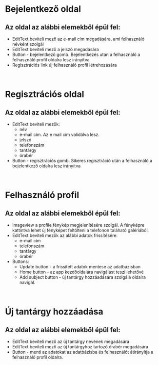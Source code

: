 # Bejelentkező oldal
## Az oldal az alábbi elemekből épül fel:
- EditText beviteli mező az e-mail cím megadására, ami felhasználó névként szolgál
- EditText beviteli mező a jelszó megadására
- Button - bejelentkező gomb. Bejelentkezés után a felhasználó a felhasználó profil oldalra lesz irányítva
- Regisztrációs link új felhasználó profil létrehozására
  
&nbsp;&nbsp;
# Regisztrációs oldal
## Az oldal az alábbi elemekből épül fel:
- EditText beviteli mezők: 
  * név
  * e-mail cím. Az e mail cím validálva lesz.
  * jelszó
  * telefonszám
  * tantárgy
  * órabér
- Button - regisztrációs gomb. Sikeres regisztráció után a felhasználó a bejelentkező oldalra lesz irányítva

&nbsp;&nbsp;
# Felhasználó profil
## Az oldal az alábbi elemekből épül fel:
- Imageview a profile fénykép megjelenítésére szolgál. A fényképre kattintva lehet új fényképet feltölteni a telefonon taláható galériából.
- EditText beviteli mezők az alábbi adatok frissítésére:
  * e-mail cím
  * telefonszám
  * tantárgy
  * órabér
- Buttons:
  * Update button - a frissített adatok mentese az adatbázisban
  * Home button - az app kezdőoldalára navigálást teszi lehetővé
  * Add subject button - új tantárgy hozzáadására szolgálá oldalra navigál.

&nbsp;&nbsp;
# Új tantárgy hozzáadása
## Az oldal az alábbi elemekből épül fel:
- EditText beviteli mező az új tantárgy nevének megadására 
- EditText beviteli mező az új tantárgyhoz tartozó órabér megadására
- Button - menti az adatokat az adatbázisba és felhasználót átirányítja a felhasználó profil oldalra.
